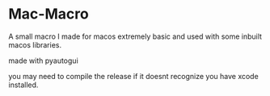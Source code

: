 # Mac-Macro
A small macro I made for macos extremely basic and used with some inbuilt macos libraries.

made with pyautogui

you may need to compile the release if it doesnt recognize you have xcode installed.
